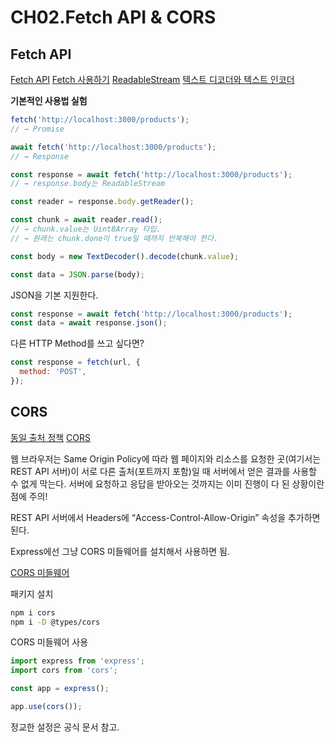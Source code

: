 # CH02.Fetch API & CORS

## Fetch API

[Fetch API](https://developer.mozilla.org/ko/docs/Web/API/Fetch\_API)   [Fetch 사용하기](https://developer.mozilla.org/ko/docs/Web/API/Fetch\_API/Using\_Fetch)   [ReadableStream](https://developer.mozilla.org/ko/docs/Web/API/ReadableStream)   [텍스트 디코더와 텍스트 인코더](https://ko.javascript.info/text-decoder)

**기본적인 사용법 실험**

```jsx
fetch('http://localhost:3000/products');
// → Promise

await fetch('http://localhost:3000/products');
// → Response

const response = await fetch('http://localhost:3000/products');
// → response.body는 ReadableStream

const reader = response.body.getReader();

const chunk = await reader.read();
// → chunk.value는 Uint8Array 타입.
// → 원래는 chunk.done이 true일 때까지 반복해야 한다.

const body = new TextDecoder().decode(chunk.value);

const data = JSON.parse(body);
```

JSON을 기본 지원한다.

```jsx
const response = await fetch('http://localhost:3000/products');
const data = await response.json();
```

다른 HTTP Method를 쓰고 싶다면?

```jsx
const response = fetch(url, {
  method: 'POST',
});
```

## CORS

[동일 출처 정책](https://developer.mozilla.org/ko/docs/Web/Security/Same-origin\_policy)   [CORS](https://developer.mozilla.org/ko/docs/Web/HTTP/CORS)

웹 브라우저는 Same Origin Policy에 따라 웹 페이지와 리소스를 요청한 곳(여기서는 REST API 서버)이 서로 다른 출처(포트까지 포함)일 때 서버에서 얻은 결과를 사용할 수 없게 막는다. 서버에 요청하고 응답을 받아오는 것까지는 이미 진행이 다 된 상황이란 점에 주의!

REST API 서버에서 Headers에 “Access-Control-Allow-Origin” 속성을 추가하면 된다.

Express에선 그냥 CORS 미들웨어를 설치해서 사용하면 됨.

[CORS 미들웨어](https://expressjs.com/en/resources/middleware/cors.html)

패키지 설치

```bash
npm i cors
npm i -D @types/cors
```

CORS 미들웨어 사용

```jsx
import express from 'express';
import cors from 'cors';

const app = express();

app.use(cors());
```

정교한 설정은 공식 문서 참고.









